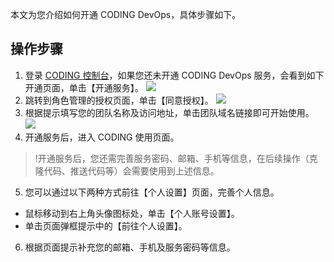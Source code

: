本文为您介绍如何开通 CODING DevOps，具体步骤如下。


## 操作步骤
1. 登录 [CODING 控制台](https://console.cloud.tencent.com/coding)，如果您还未开通 CODING DevOps 服务，会看到如下开通页面，单击【开通服务】。
![](https://main.qcloudimg.com/raw/f8f15dc88f5d8f994a266a12e009d61e.png)
2. 跳转到角色管理的授权页面，单击【同意授权】。
![](https://main.qcloudimg.com/raw/f3a1e5b97aeed91b5bd5cbb497a78616.png)
3. 根据提示填写您的团队名称及访问地址，单击团队域名链接即可开始使用。
![](https://main.qcloudimg.com/raw/d1d565dbc84fa47d00b837a1c56ceb28.jpg)
4. 开通服务后，进入 CODING 使用页面。

>!开通服务后，您还需完善服务密码、邮箱、手机等信息，在后续操作（克隆代码、推送代码等）会需要使用到上述信息。
>
5. 您可以通过以下两种方式前往【个人设置】页面，完善个人信息。
 - 鼠标移动到右上角头像图标处，单击【个人账号设置】。
 - 单击页面弹框提示中的【前往个人设置】。
6. 根据页面提示补充您的邮箱、手机及服务密码等信息。
